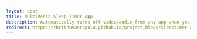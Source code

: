 ```yaml
---
layout: post
title: MultiMedia Sleep Timer-App
description: Automatically turns off video/audio from any app when you are asleep
redirect: https://thribhuvanrapolu.github.io/project_blogs/sleeptimer-app
---
```

